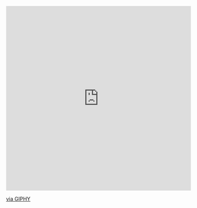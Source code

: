 <div style="width:100%;height:0;padding-bottom:100%;position:relative;"><iframe src="https://giphy.com/embed/zgduo4kWRRDVK" width="100%" height="100%" style="position:absolute" frameBorder="0" class="giphy-embed" allowFullScreen></iframe></div><p><a href="https://giphy.com/gifs/creative-coding-programming-zgduo4kWRRDVK">via GIPHY</a></p>
